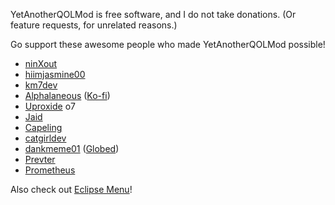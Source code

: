 YetAnotherQOLMod is free software, and I do not take donations. (Or feature requests, for unrelated reasons.)

Go support these awesome people who made YetAnotherQOLMod possible!

- [ninXout](https://github.com/ninXout)
- [hiimjasmine00](https://github.com/hiimjasmine00)
- [km7dev](https://github.com/Kingminer7)
- [Alphalaneous](https://github.com/Alphalaneous) ([Ko-fi](https://ko-fi.com/Alphalaneous))
- [Uproxide](https://github.com/Uproxide) <co>o7</c>
- [Jaid](https://bsky.app/profile/itsjaid.bsky.social)
- [Capeling](https://github.com/Capeling)
- [catgirldev](https://github.com/AnhNguyenlost13)
- [dankmeme01](https://github.com/dankmeme01) ([Globed](https://globed.dev/))
- [Prevter](https://github.com/Prevter)
- [Prometheus](https://github.com/Prometheus-03)

Also check out [Eclipse Menu](https://eclipse.menu)!